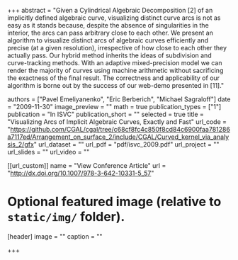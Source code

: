 +++
abstract = "Given a Cylindrical Algebraic Decomposition [2] of an implicitly defined algebraic curve, visualizing distinct curve arcs is not as easy as it stands because, despite the absence of singularities in the interior, the arcs can pass arbitrary close to each other. We present an algorithm to visualize distinct arcs of algebraic curves efficiently and precise (at a given resolution), irrespective of how close to each other they actually pass. Our hybrid method inherits the ideas of subdivision and curve-tracking methods. With an adaptive mixed-precision model we can render the majority of curves using machine arithmetic without sacrificing the exactness of the final result. The correctness and applicability of our algorithm is borne out by the success of our web-demo presented in [11]."

authors = ["Pavel Emeliyanenko", "Eric Berberich", "Michael Sagraloff"]
date = "2009-11-30"
image_preview = ""
math = true
publication_types = ["1"]
publication = "In ISVC"
publication_short = ""
selected = true
title = "Visualizing Arcs of Implicit Algebraic Curves, Exactly and Fast"
url_code = "https://github.com/CGAL/cgal/tree/c68cf8fc4c850f8cd84c6900faa781286a7117ed/Arrangement_on_surface_2/include/CGAL/Curved_kernel_via_analysis_2/gfx"
url_dataset = ""
url_pdf = "pdf/isvc_2009.pdf"
url_project = ""
url_slides = ""
url_video = ""

[[url_custom]]
name = "View Conference Article"
url = "http://dx.doi.org/10.1007/978-3-642-10331-5_57"

# Optional featured image (relative to `static/img/` folder).
[header]
image = ""
caption = ""

+++

